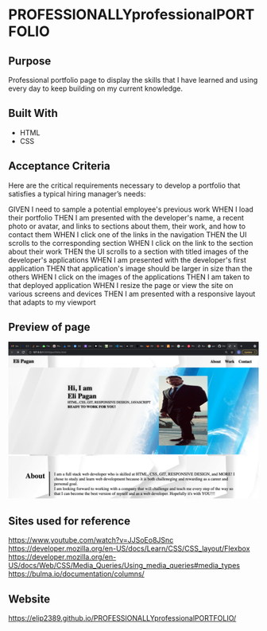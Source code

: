 # PROFESSIONALLYprofessionalPORTFOLIO

## Purpose
Professional portfolio page to display the skills that I have learned
and using every day to keep building on my current knowledge.

## Built With
* HTML
* CSS

## Acceptance Criteria
Here are the critical requirements necessary to develop a portfolio that satisfies a typical hiring manager’s needs:

GIVEN I need to sample a potential employee's previous work
WHEN I load their portfolio
THEN I am presented with the developer's name, a recent photo or avatar, and links to sections about them, their work, and how to contact them
WHEN I click one of the links in the navigation
THEN the UI scrolls to the corresponding section
WHEN I click on the link to the section about their work
THEN the UI scrolls to a section with titled images of the developer's applications
WHEN I am presented with the developer's first application
THEN that application's image should be larger in size than the others
WHEN I click on the images of the applications
THEN I am taken to that deployed application
WHEN I resize the page or view the site on various screens and devices
THEN I am presented with a responsive layout that adapts to my viewport


## Preview of page
<img src="./assets/images/eli-img.png" >

## Sites used for reference
https://www.youtube.com/watch?v=JJSoEo8JSnc
https://developer.mozilla.org/en-US/docs/Learn/CSS/CSS_layout/Flexbox
https://developer.mozilla.org/en-US/docs/Web/CSS/Media_Queries/Using_media_queries#media_types
https://bulma.io/documentation/columns/

## Website
 https://elip2389.github.io/PROFESSIONALLYprofessionalPORTFOLIO/